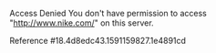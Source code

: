 Access Denied You don't have permission to access "http://www.nike.com/" on this server.

Reference #18.4d8edc43.1591159827.1e4891cd